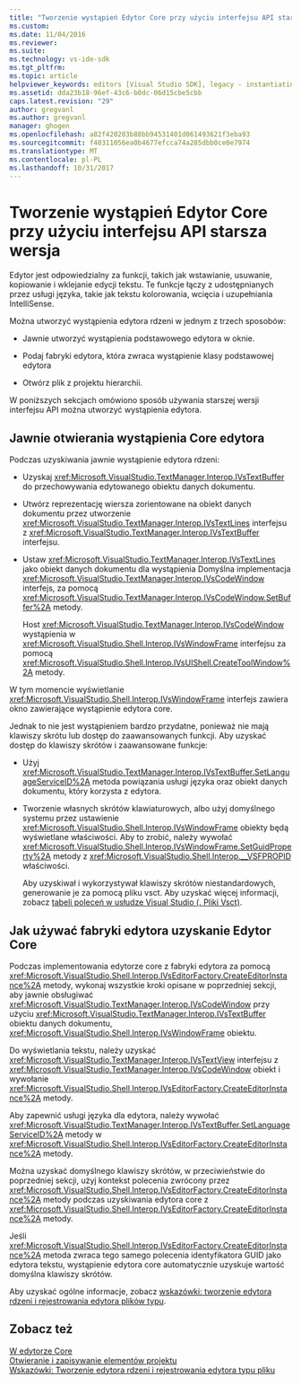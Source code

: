 ```yaml
---
title: "Tworzenie wystąpień Edytor Core przy użyciu interfejsu API starszych | Dokumentacja firmy Microsoft"
ms.custom: 
ms.date: 11/04/2016
ms.reviewer: 
ms.suite: 
ms.technology: vs-ide-sdk
ms.tgt_pltfrm: 
ms.topic: article
helpviewer_keywords: editors [Visual Studio SDK], legacy - instantiating editor
ms.assetid: dda23b18-96ef-43c6-b0dc-06d15cbe5cbb
caps.latest.revision: "29"
author: gregvanl
ms.author: gregvanl
manager: ghogen
ms.openlocfilehash: a82f420203b88bb94531401d061493621f3eba93
ms.sourcegitcommit: f40311056ea0b4677efcca74a285dbb0ce0e7974
ms.translationtype: MT
ms.contentlocale: pl-PL
ms.lasthandoff: 10/31/2017
---
```

# <a name="instantiating-the-core-editor-by-using-the-legacy-api"></a>Tworzenie wystąpień Edytor Core przy użyciu interfejsu API starsza wersja
Edytor jest odpowiedzialny za funkcji, takich jak wstawianie, usuwanie, kopiowanie i wklejanie edycji tekstu. Te funkcje łączy z udostępnianych przez usługi języka, takie jak tekstu kolorowania, wcięcia i uzupełniania IntelliSense.  
  
 Można utworzyć wystąpienia edytora rdzeni w jednym z trzech sposobów:  
  
-   Jawnie utworzyć wystąpienia podstawowego edytora w oknie.  
  
-   Podaj fabryki edytora, która zwraca wystąpienie klasy podstawowej edytora  
  
-   Otwórz plik z projektu hierarchii.  
  
 W poniższych sekcjach omówiono sposób używania starszej wersji interfejsu API można utworzyć wystąpienia edytora.  
  
## <a name="explicitly-opening-a-core-editor-instance"></a>Jawnie otwierania wystąpienia Core edytora  
 Podczas uzyskiwania jawnie wystąpienie edytora rdzeni:  
  
-   Uzyskaj <xref:Microsoft.VisualStudio.TextManager.Interop.IVsTextBuffer> do przechowywania edytowanego obiektu danych dokumentu.  
  
-   Utwórz reprezentację wiersza zorientowane na obiekt danych dokumentu przez utworzenie <xref:Microsoft.VisualStudio.TextManager.Interop.IVsTextLines> interfejsu z <xref:Microsoft.VisualStudio.TextManager.Interop.IVsTextBuffer> interfejsu.  
  
-   Ustaw <xref:Microsoft.VisualStudio.TextManager.Interop.IVsTextLines> jako obiekt danych dokumentu dla wystąpienia Domyślna implementacja <xref:Microsoft.VisualStudio.TextManager.Interop.IVsCodeWindow> interfejs, za pomocą <xref:Microsoft.VisualStudio.TextManager.Interop.IVsCodeWindow.SetBuffer%2A> metody.  
  
     Host <xref:Microsoft.VisualStudio.TextManager.Interop.IVsCodeWindow> wystąpienia w <xref:Microsoft.VisualStudio.Shell.Interop.IVsWindowFrame> interfejsu za pomocą <xref:Microsoft.VisualStudio.Shell.Interop.IVsUIShell.CreateToolWindow%2A> metody.  
  
 W tym momencie wyświetlanie <xref:Microsoft.VisualStudio.Shell.Interop.IVsWindowFrame> interfejs zawiera okno zawierające wystąpienie edytora core.  
  
 Jednak to nie jest wystąpieniem bardzo przydatne, ponieważ nie mają klawiszy skrótu lub dostęp do zaawansowanych funkcji. Aby uzyskać dostęp do klawiszy skrótów i zaawansowane funkcje:  
  
-   Użyj <xref:Microsoft.VisualStudio.TextManager.Interop.IVsTextBuffer.SetLanguageServiceID%2A> metoda powiązania usługi języka oraz obiekt danych dokumentu, który korzysta z edytora.  
  
-   Tworzenie własnych skrótów klawiaturowych, albo użyj domyślnego systemu przez ustawienie <xref:Microsoft.VisualStudio.Shell.Interop.IVsWindowFrame> obiekty będą wyświetlane właściwości. Aby to zrobić, należy wywołać <xref:Microsoft.VisualStudio.Shell.Interop.IVsWindowFrame.SetGuidProperty%2A> metody z <xref:Microsoft.VisualStudio.Shell.Interop.__VSFPROPID> właściwości.  
  
     Aby uzyskiwał i wykorzystywał klawiszy skrótów niestandardowych, generowanie je za pomocą pliku vsct. Aby uzyskać więcej informacji, zobacz [tabeli poleceń w usłudze Visual Studio (. Pliki Vsct)](../extensibility/internals/visual-studio-command-table-dot-vsct-files.md).  
  
## <a name="how-to-use-an-editor-factory-to-obtain-the-core-editor"></a>Jak używać fabryki edytora uzyskanie Edytor Core  
 Podczas implementowania edytorze core z fabryki edytora za pomocą <xref:Microsoft.VisualStudio.Shell.Interop.IVsEditorFactory.CreateEditorInstance%2A> metody, wykonaj wszystkie kroki opisane w poprzedniej sekcji, aby jawnie obsługiwać <xref:Microsoft.VisualStudio.TextManager.Interop.IVsCodeWindow> przy użyciu <xref:Microsoft.VisualStudio.TextManager.Interop.IVsTextBuffer> obiektu danych dokumentu, <xref:Microsoft.VisualStudio.Shell.Interop.IVsWindowFrame> obiektu.  
  
 Do wyświetlania tekstu, należy uzyskać <xref:Microsoft.VisualStudio.TextManager.Interop.IVsTextView> interfejsu z <xref:Microsoft.VisualStudio.TextManager.Interop.IVsCodeWindow> obiekt i wywołanie <xref:Microsoft.VisualStudio.Shell.Interop.IVsEditorFactory.CreateEditorInstance%2A> metody.  
  
 Aby zapewnić usługi języka dla edytora, należy wywołać <xref:Microsoft.VisualStudio.TextManager.Interop.IVsTextBuffer.SetLanguageServiceID%2A> metody w <xref:Microsoft.VisualStudio.Shell.Interop.IVsEditorFactory.CreateEditorInstance%2A> metody.  
  
 Można uzyskać domyślnego klawiszy skrótów, w przeciwieństwie do poprzedniej sekcji, użyj kontekst polecenia zwrócony przez <xref:Microsoft.VisualStudio.Shell.Interop.IVsEditorFactory.CreateEditorInstance%2A> metody podczas uzyskiwania edytora core z <xref:Microsoft.VisualStudio.Shell.Interop.IVsEditorFactory.CreateEditorInstance%2A> metody.  
  
 Jeśli <xref:Microsoft.VisualStudio.Shell.Interop.IVsEditorFactory.CreateEditorInstance%2A> metoda zwraca tego samego polecenia identyfikatora GUID jako edytora tekstu, wystąpienie edytora core automatycznie uzyskuje wartość domyślna klawiszy skrótów.  
  
 Aby uzyskać ogólne informacje, zobacz [wskazówki: tworzenie edytora rdzeni i rejestrowania edytora plików typu](../extensibility/walkthrough-creating-a-core-editor-and-registering-an-editor-file-type.md).  
  
## <a name="see-also"></a>Zobacz też  
 [W edytorze Core](../extensibility/inside-the-core-editor.md)   
 [Otwieranie i zapisywanie elementów projektu](../extensibility/internals/opening-and-saving-project-items.md)   
 [Wskazówki: Tworzenie edytora rdzeni i rejestrowania edytora typu pliku](../extensibility/walkthrough-creating-a-core-editor-and-registering-an-editor-file-type.md)